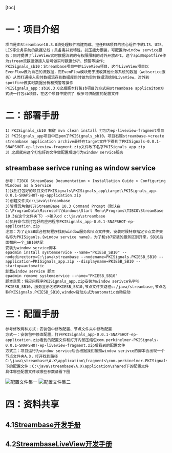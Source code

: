 [toc]
# 一：项目介绍
    项目是由Streambase10.3.0流处理软件构建而成、担任ESB项目的核心组件中转LIS、UIS、LIS等业务系统的数据总线；具备高并发特性，抗压能力很强，可配置为window service服务；同时提供了liveView实时数据流转的有权限限制的对外开放API，这个api由spotfire作为stream流数据源接入后可做实时数据分析、预警等操作;
    PKISignals_sb10：Streambase项目中的LiveView项目，这个LiveView项目以EvenFlow做为自己的流数据，而EvenFlow模块用于接收其他业务系统的数据（webserice服务）从而打通接入实时数据流存到数据库同时做为实时数据流给到LiveView，对外到spotfire做实时数据分析和预警等操作
    PKISignals_app：sb10.3.0之后版本打包sb项目的方式用streambase applicaiton方式统一打包sb项目，在这个项目中提供了 很多可供配置的配置文件
# 二：部署手册  
    1）PKISignals_sb10 右键 mvn clean install 打包为ep-liveview-fragment项目
    2）PKISignals_app项目中已pom了PKISignals_sb10，项目右键streambase->create streambase application archive最终在target文件下得到了PKISignals-0.0.1-SNAPSHOT-ep-liveview-fragment.zip文件改下名字PKISignals_app.zip
    3）之后就用这个打包好的文件做配置后运行为window service服务
## streambase serivce runing as window service
    参考：TIBCO StreamBase Documentation > Installation Guide > Configuring Windows as a Service 
	1)找到打包好的项目文件PKISignals\PKISignals_app\target\PKISignals_app-0.0.1-SNAPSHOT-ep-application.zip
	2)创建文件夹c:\java\streambase
	3)管理员角色打开StreamBase 10.3 Command Prompt（默认在C:\ProgramData\Microsoft\Windows\Start Menu\Programs\TIBCO\StreamBase 10.3在这个文件夹下）->输入cd c:\java\streambase
	4)执行命令将打包好的应用程序PKISignals_app-0.0.1-SNAPSHOT-ep-application.zip
	注意：为了让ESB后台控制程序找到window服务和节点文件夹，安装时候特意指定节点文件夹名称为PKISiganls.{window service name}，为了和sb7安装的服务区别开来，SB10后面都用一个_SB10结尾
    安装为window service脚本
    epadmin install systemservice --name="PKIESB_SB10" --nodedirectory=C:\java\streambase --nodename=PKISignals.PKIESB_SB10 --application=PKISignals_app.zip --displayname=PKIESB_SB10 --startup=automatic
    卸载window service 脚本
    epadmin remove systemservice --name="PKIESB_SB10"
	脚本意思：将应用程序PKISignals_app.zip安装为window serivce名字叫PKIESB_SB10，服务显示名称PKIESB_SB10,节点文件夹路径c:/java/streambase,节点名称PKISignals.PKIESB_SB10,window启动方式为automatic自动启动
# 三：配置手册
    参考修改两种方式：安装包中修改配置、节点文件夹中修改配置
	方式一：安装包中修改配置，打开PKISignals_app-0.0.1-SNAPSHOT-ep-application.zip看到的配置文件和打开内部压缩包com.perkinelmer-PKISignals-0.0.1-SNAPSHOT-ep-liveview-fragment.zip后看到的配置文件
	方式二：项目运行为window service后会根据我们按照window serivce的脚本会出现一个节点文件夹A.X，打开找到路径C:\java\streambase\A.X\application\fragments\com.perkinelmer.PKISignals下的配置文件；C:\java\streambase\A.X\application\shared下的配置文件
	具体哪些配置文件改哪些参数请看下图
![配置文件集一](https://github.com/JiPingWangPKI/ESB/raw/master/resource/LiveViewPConfigs.png)
![配置文件集二](https://github.com/JiPingWangPKI/ESB/raw/master/resource/SBApplicationConfigs.png)

# 四：资料共享
## 4.1[Streambase开发手册](https://github.com/JiPingWangPKI/ESB/blob/master/resource/streambase开发手册.md)
## 4.2[StreambaseLiveView开发手册](https://github.com/JiPingWangPKI/ESB/blob/master/resource/streambaseLiveView开发手册.md)